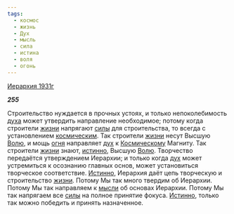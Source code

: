 ```yaml
---
tags:
  - космос
  - жизнь
  - Дух
  - мысль
  - сила
  - истина
  - воля
  - огонь
---
```

[Иерархия 1931г](https://127.0.0.1:4002/agni/1931)

___255___

Строительство нуждается в прочных устоях, и только непоколебимость [духа](../../../tags/#Дух) может утвердить направление необходимое; потому когда строители [жизни](../../../tags/#жизнь) напрягают [силы](../../../tags/#сила) для строительства, то всегда с установлением [космическим](../../../tags/#космос). Так строители [жизни](../../../tags/#жизнь) несут Высшую [Волю](../../../tags/#воля), и мощь [огня](../../../tags/#огонь) направляет [дух](../../../tags/#Дух) к [Космическому](../../../tags/#космос) Магниту. Так строители [жизни](../../../tags/#жизнь) знают, [истинно](../../../tags/#истина), Высшую [Волю](../../../tags/#воля). Творчество передаётся утверждением Иерархии; и только когда [дух](../../../tags/#Дух) может устремиться к осознанию главных основ, может установиться творческое соответствие. [Истинно](../../../tags/#истина), Иерархия даёт цепь творческую и строительство [жизни](../../../tags/#жизнь). Потому Мы так много твердим об Иерархии. Потому Мы так направляем к [мысли](../../../tags/#мысль) об основах Иерархии. Потому Мы так напрягаем все [силы](../../../tags/#сила) на полное принятие фокуса. [Истинно](../../../tags/#истина), только так можно победить и принять назначенное.   

